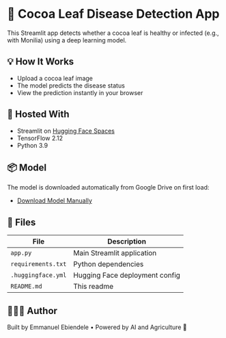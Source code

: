 # 🍫 Cocoa Leaf Disease Detection App

This Streamlit app detects whether a cocoa leaf is healthy or infected (e.g., with Monilia) using a deep learning model.

## 💡 How It Works

- Upload a cocoa leaf image
- The model predicts the disease status
- View the prediction instantly in your browser

## 🚀 Hosted With

- Streamlit on [Hugging Face Spaces](https://huggingface.co/spaces)
- TensorFlow 2.12
- Python 3.9

## 📦 Model

The model is downloaded automatically from Google Drive on first load:
- [Download Model Manually](https://drive.google.com/file/d/105xnxkx9Tpbh36Sww6IT2YozzPk0vK79/view)

## 📂 Files

| File                | Description                      |
|---------------------|----------------------------------|
| `app.py`            | Main Streamlit application       |
| `requirements.txt`  | Python dependencies              |
| `.huggingface.yml`  | Hugging Face deployment config   |
| `README.md`         | This readme                      |

## 👨🏽‍💻 Author

Built by Emmanuel Ebiendele • Powered by AI and Agriculture 🍃
